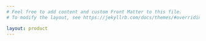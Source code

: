 ```yaml
---
# Feel free to add content and custom Front Matter to this file.
# To modify the layout, see https://jekyllrb.com/docs/themes/#overriding-theme-defaults

layout: product
---
```

